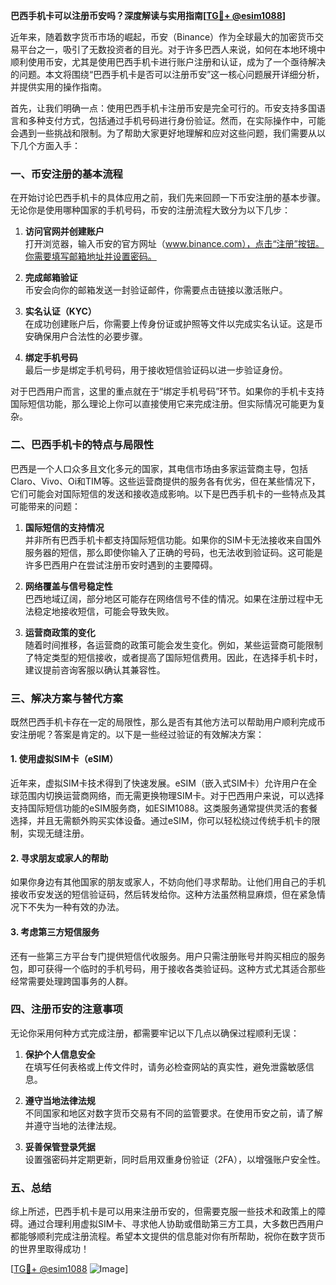 **巴西手机卡可以注册币安吗？深度解读与实用指南[[TG💪+ @esim1088](https://t.me/s/esim1088)]**

近年来，随着数字货币市场的崛起，币安（Binance）作为全球最大的加密货币交易平台之一，吸引了无数投资者的目光。对于许多巴西人来说，如何在本地环境中顺利使用币安，尤其是使用巴西手机卡进行账户注册和认证，成为了一个亟待解决的问题。本文将围绕“巴西手机卡是否可以注册币安”这一核心问题展开详细分析，并提供实用的操作指南。

首先，让我们明确一点：使用巴西手机卡注册币安是完全可行的。币安支持多国语言和多种支付方式，包括通过手机号码进行身份验证。然而，在实际操作中，可能会遇到一些挑战和限制。为了帮助大家更好地理解和应对这些问题，我们需要从以下几个方面入手：

### 一、币安注册的基本流程

在开始讨论巴西手机卡的具体应用之前，我们先来回顾一下币安注册的基本步骤。无论你是使用哪种国家的手机号码，币安的注册流程大致分为以下几步：

1. **访问官网并创建账户**  
   打开浏览器，输入币安的官方网址（www.binance.com），点击“注册”按钮。你需要填写邮箱地址并设置密码。

2. **完成邮箱验证**  
   币安会向你的邮箱发送一封验证邮件，你需要点击链接以激活账户。

3. **实名认证（KYC）**  
   在成功创建账户后，你需要上传身份证或护照等文件以完成实名认证。这是币安确保用户合法性的必要步骤。

4. **绑定手机号码**  
   最后一步是绑定手机号码，用于接收短信验证码以进一步验证身份。

对于巴西用户而言，这里的重点就在于“绑定手机号码”环节。如果你的手机卡支持国际短信功能，那么理论上你可以直接使用它来完成注册。但实际情况可能更为复杂。

### 二、巴西手机卡的特点与局限性

巴西是一个人口众多且文化多元的国家，其电信市场由多家运营商主导，包括Claro、Vivo、Oi和TIM等。这些运营商提供的服务各有优劣，但在某些情况下，它们可能会对国际短信的发送和接收造成影响。以下是巴西手机卡的一些特点及其可能带来的问题：

1. **国际短信的支持情况**  
   并非所有巴西手机卡都支持国际短信功能。如果你的SIM卡无法接收来自国外服务器的短信，那么即使你输入了正确的号码，也无法收到验证码。这可能是许多巴西用户在尝试注册币安时遇到的主要障碍。

2. **网络覆盖与信号稳定性**  
   巴西地域辽阔，部分地区可能存在网络信号不佳的情况。如果在注册过程中无法稳定地接收短信，可能会导致失败。

3. **运营商政策的变化**  
   随着时间推移，各运营商的政策可能会发生变化。例如，某些运营商可能限制了特定类型的短信接收，或者提高了国际短信费用。因此，在选择手机卡时，建议提前咨询客服以确认其兼容性。

### 三、解决方案与替代方案

既然巴西手机卡存在一定的局限性，那么是否有其他方法可以帮助用户顺利完成币安注册呢？答案是肯定的。以下是一些经过验证的有效解决方案：

#### 1. 使用虚拟SIM卡（eSIM）
近年来，虚拟SIM卡技术得到了快速发展。eSIM（嵌入式SIM卡）允许用户在全球范围内切换运营商网络，而无需更换物理SIM卡。对于巴西用户来说，可以选择支持国际短信功能的eSIM服务商，如ESIM1088。这类服务通常提供灵活的套餐选择，并且无需额外购买实体设备。通过eSIM，你可以轻松绕过传统手机卡的限制，实现无缝注册。

#### 2. 寻求朋友或家人的帮助
如果你身边有其他国家的朋友或家人，不妨向他们寻求帮助。让他们用自己的手机接收币安发送的短信验证码，然后转发给你。这种方法虽然稍显麻烦，但在紧急情况下不失为一种有效的办法。

#### 3. 考虑第三方短信服务
还有一些第三方平台专门提供短信代收服务。用户只需注册账号并购买相应的服务包，即可获得一个临时的手机号码，用于接收各类验证码。这种方式尤其适合那些经常需要处理跨国事务的人群。

### 四、注册币安的注意事项

无论你采用何种方式完成注册，都需要牢记以下几点以确保过程顺利无误：

1. **保护个人信息安全**  
   在填写任何表格或上传文件时，请务必检查网站的真实性，避免泄露敏感信息。

2. **遵守当地法律法规**  
   不同国家和地区对数字货币交易有不同的监管要求。在使用币安之前，请了解并遵守当地的法律法规。

3. **妥善保管登录凭据**  
   设置强密码并定期更新，同时启用双重身份验证（2FA），以增强账户安全性。

### 五、总结

综上所述，巴西手机卡是可以用来注册币安的，但需要克服一些技术和政策上的障碍。通过合理利用虚拟SIM卡、寻求他人协助或借助第三方工具，大多数巴西用户都能够顺利完成注册流程。希望本文提供的信息能对你有所帮助，祝你在数字货币的世界里取得成功！

[[TG💪+ @esim1088](https://t.me/s/esim1088) ![Image](https://i.postimg.cc/4NQfJmqS/Snipaste-2025-05-13-00-14-12.png)]